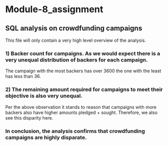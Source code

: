 # Module-8_assignment

## SQL analysis on crowdfunding campaigns

This file will only contain a very high level overview of the analysis. 

### 1) Backer count for campaigns. As we would expect there is a very unequal distribution of backers for each campaign. 

The campaign with the most backers has over 3600 the one with the least has less than 36.

### 2) The remaining amount required for campaigns to meet their objective is also very unequal. 

Per the above observation it stands to reason that campaigns with more backers also have higher amounts pledged + sought. Therefore, we also see this disparity here.

### In conclusion, the analysis confirms that crowdfunding campaigns are highly disparate. 
